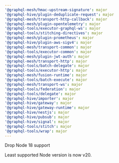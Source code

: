 ```yaml
---
'@graphql-mesh/hmac-upstream-signature': major
'@graphql-hive/plugin-deduplicate-request': major
'@graphql-mesh/transport-http-callback': major
'@graphql-mesh/plugin-opentelemetry': major
'@graphql-tools/executor-graphql-ws': major
'@graphql-tools/stitching-directives': major
'@graphql-mesh/plugin-prometheus': major
'@graphql-hive/plugin-aws-sigv4': major
'@graphql-mesh/transport-common': major
'@graphql-tools/executor-common': major
'@graphql-mesh/plugin-jwt-auth': major
'@graphql-mesh/transport-http': major
'@graphql-tools/batch-delegate': major
'@graphql-tools/executor-http': major
'@graphql-mesh/fusion-runtime': major
'@graphql-tools/batch-execute': major
'@graphql-mesh/transport-ws': major
'@graphql-tools/federation': major
'@graphql-tools/delegate': major
'@graphql-hive/importer': major
'@graphql-hive/gateway': major
'@graphql-hive/gateway-runtime': major
'@graphql-hive/nestjs': major
'@graphql-hive/pubsub': major
'@graphql-hive/signal': major
'@graphql-tools/stitch': major
'@graphql-tools/wrap': major
---
```


Drop Node 18 support

Least supported Node version is now v20.

